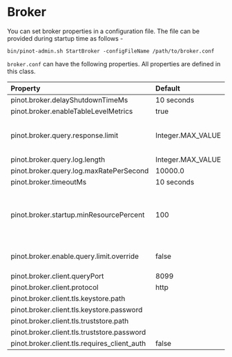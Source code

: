 # Broker

You can set broker properties in a configuration file. The file can be provided during startup time as follows -

```text
bin/pinot-admin.sh StartBroker -configFileName /path/to/broker.conf
```

`broker.conf` can have the following properties. All properties are defined in this class.

| Property | Default | Description |
| :--- | :--- | :--- |
| pinot.broker.delayShutdownTimeMs | 10 seconds |  |
| pinot.broker.enableTableLevelMetrics | true |  |
| pinot.broker.query.response.limit | Integer.MAX\_VALUE | When config `pinot.broker.enable.query.limit.override`is enabled, reset limit for selection query if it exceeds this value. |
| pinot.broker.query.log.length | Integer.MAX\_VALUE |  |
| pinot.broker.query.log.maxRatePerSecond | 10000.0 |  |
| pinot.broker.timeoutMs | 10 seconds | Timeout for Broker Query in Milliseconds |
| pinot.broker.startup.minResourcePercent | 100 | Configuration to consider the broker ServiceStatus as being STARTED if the percent of resources \(tables\) that are ONLINE for this this broker has crossed the threshold percentage of the total number of tables that it is expected to serve |
| pinot.broker.enable.query.limit.override | false | Configuration to enable Query LIMIT Override to protect Pinot Broker and Server from fetch too many records back. |
| pinot.broker.client.queryPort | 8099 | Port to query broker |
| pinot.broker.client.protocol | http | Protocol to query broker \(http or https\) |
| pinot.broker.client.tls.keystore.path |  | Path to broker TLS keystore |
| pinot.broker.client.tls.keystore.password |  | keystore password |
| pinot.broker.client.tls.truststore.path |  | Path to broker TLS truststore |
| pinot.broker.client.tls.truststore.password |  | truststore password |
| pinot.broker.client.tls.requires\_client\_auth | false | toggle for requiring TLS client auth |

